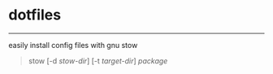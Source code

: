 # dotfiles
---  

easily install config files with gnu stow  

> stow \[-d _stow-dir_] [-t _target-dir_] _package_  
